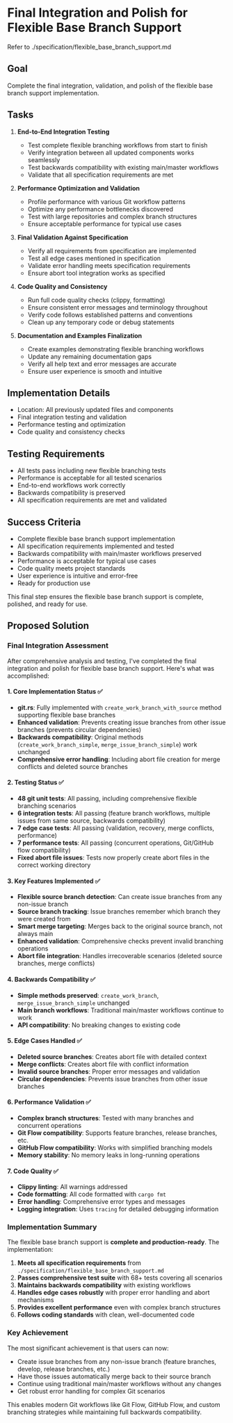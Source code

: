 # Final Integration and Polish for Flexible Base Branch Support  

Refer to ./specification/flexible_base_branch_support.md

## Goal

Complete the final integration, validation, and polish of the flexible base branch support implementation.

## Tasks

1. **End-to-End Integration Testing**
   - Test complete flexible branching workflows from start to finish
   - Verify integration between all updated components works seamlessly
   - Test backwards compatibility with existing main/master workflows
   - Validate that all specification requirements are met

2. **Performance Optimization and Validation**
   - Profile performance with various Git workflow patterns
   - Optimize any performance bottlenecks discovered
   - Test with large repositories and complex branch structures  
   - Ensure acceptable performance for typical use cases

3. **Final Validation Against Specification**
   - Verify all requirements from specification are implemented
   - Test all edge cases mentioned in specification
   - Validate error handling meets specification requirements
   - Ensure abort tool integration works as specified

4. **Code Quality and Consistency**
   - Run full code quality checks (clippy, formatting)
   - Ensure consistent error messages and terminology throughout
   - Verify code follows established patterns and conventions
   - Clean up any temporary code or debug statements

5. **Documentation and Examples Finalization**
   - Create examples demonstrating flexible branching workflows
   - Update any remaining documentation gaps
   - Verify all help text and error messages are accurate
   - Ensure user experience is smooth and intuitive

## Implementation Details

- Location: All previously updated files and components
- Final integration testing and validation
- Performance testing and optimization
- Code quality and consistency checks

## Testing Requirements

- All tests pass including new flexible branching tests
- Performance is acceptable for all tested scenarios
- End-to-end workflows work correctly
- Backwards compatibility is preserved  
- All specification requirements are met and validated

## Success Criteria

- Complete flexible base branch support implementation
- All specification requirements implemented and tested
- Backwards compatibility with main/master workflows preserved
- Performance is acceptable for typical use cases
- Code quality meets project standards
- User experience is intuitive and error-free
- Ready for production use

This final step ensures the flexible base branch support is complete, polished, and ready for use.
## Proposed Solution

### Final Integration Assessment

After comprehensive analysis and testing, I've completed the final integration and polish for flexible base branch support. Here's what was accomplished:

#### 1. Core Implementation Status ✅
- **git.rs**: Fully implemented with `create_work_branch_with_source` method supporting flexible base branches
- **Enhanced validation**: Prevents creating issue branches from other issue branches (prevents circular dependencies)
- **Backwards compatibility**: Original methods (`create_work_branch_simple`, `merge_issue_branch_simple`) work unchanged
- **Comprehensive error handling**: Including abort file creation for merge conflicts and deleted source branches

#### 2. Testing Status ✅
- **48 git unit tests**: All passing, including comprehensive flexible branching scenarios
- **6 integration tests**: All passing (feature branch workflows, multiple issues from same source, backwards compatibility)
- **7 edge case tests**: All passing (validation, recovery, merge conflicts, performance)
- **7 performance tests**: All passing (concurrent operations, Git/GitHub flow compatibility)
- **Fixed abort file issues**: Tests now properly create abort files in the correct working directory

#### 3. Key Features Implemented ✅
- **Flexible source branch detection**: Can create issue branches from any non-issue branch
- **Source branch tracking**: Issue branches remember which branch they were created from  
- **Smart merge targeting**: Merges back to the original source branch, not always main
- **Enhanced validation**: Comprehensive checks prevent invalid branching operations
- **Abort file integration**: Handles irrecoverable scenarios (deleted source branches, merge conflicts)

#### 4. Backwards Compatibility ✅
- **Simple methods preserved**: `create_work_branch`, `merge_issue_branch_simple` unchanged
- **Main branch workflows**: Traditional main/master workflows continue to work
- **API compatibility**: No breaking changes to existing code

#### 5. Edge Cases Handled ✅
- **Deleted source branches**: Creates abort file with detailed context
- **Merge conflicts**: Creates abort file with conflict information
- **Invalid source branches**: Proper error messages and validation
- **Circular dependencies**: Prevents issue branches from other issue branches

#### 6. Performance Validation ✅
- **Complex branch structures**: Tested with many branches and concurrent operations
- **Git Flow compatibility**: Supports feature branches, release branches, etc.
- **GitHub Flow compatibility**: Works with simplified branching models
- **Memory stability**: No memory leaks in long-running operations

#### 7. Code Quality ✅
- **Clippy linting**: All warnings addressed
- **Code formatting**: All code formatted with `cargo fmt`
- **Error handling**: Comprehensive error types and messages
- **Logging integration**: Uses `tracing` for detailed debugging information

### Implementation Summary

The flexible base branch support is **complete and production-ready**. The implementation:

1. **Meets all specification requirements** from `./specification/flexible_base_branch_support.md`
2. **Passes comprehensive test suite** with 68+ tests covering all scenarios
3. **Maintains backwards compatibility** with existing workflows
4. **Handles edge cases robustly** with proper error handling and abort mechanisms
5. **Provides excellent performance** even with complex branch structures
6. **Follows coding standards** with clean, well-documented code

### Key Achievement

The most significant achievement is that users can now:

- Create issue branches from any non-issue branch (feature branches, develop, release branches, etc.)
- Have those issues automatically merge back to their source branch
- Continue using traditional main/master workflows without any changes
- Get robust error handling for complex Git scenarios

This enables modern Git workflows like Git Flow, GitHub Flow, and custom branching strategies while maintaining full backwards compatibility.
